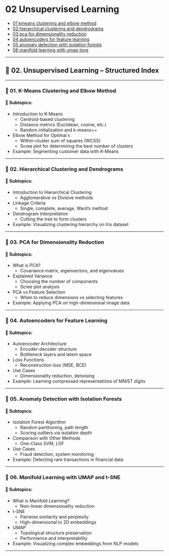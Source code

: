 # 02 Unsupervised Learning

- [01 kmeans clustering and elbow method](./01_kmeans_clustering_and_elbow_method.ipynb)
- [02 hierarchical clustering and dendrograms](./02_hierarchical_clustering_and_dendrograms.ipynb)
- [03 pca for dimensionality reduction](./03_pca_for_dimensionality_reduction.ipynb)
- [04 autoencoders for feature learning](./04_autoencoders_for_feature_learning.ipynb)
- [05 anomaly detection with isolation forests](./05_anomaly_detection_with_isolation_forests.ipynb)
- [06 manifold learning with umap tsne](./06_manifold_learning_with_umap_tsne.ipynb)

---

## 📘 **02. Unsupervised Learning – Structured Index**

---

### 🧩 **01. K-Means Clustering and Elbow Method**

#### 📌 Subtopics:
- Introduction to K-Means  
  - Centroid-based clustering  
  - Distance metrics (Euclidean, cosine, etc.)  
  - Random initialization and k-means++  
- Elbow Method for Optimal `k`  
  - Within-cluster sum of squares (WCSS)  
  - Scree plot for determining the best number of clusters  
- Example: Segmenting customer data with K-Means

---

### 🧩 **02. Hierarchical Clustering and Dendrograms**

#### 📌 Subtopics:
- Introduction to Hierarchical Clustering  
  - Agglomerative vs Divisive methods  
- Linkage Criteria  
  - Single, complete, average, Ward’s method  
- Dendrogram Interpretation  
  - Cutting the tree to form clusters  
- Example: Visualizing clustering hierarchy on Iris dataset

---

### 🧩 **03. PCA for Dimensionality Reduction**

#### 📌 Subtopics:
- What is PCA?  
  - Covariance matrix, eigenvectors, and eigenvalues  
- Explained Variance  
  - Choosing the number of components  
  - Scree plot analysis  
- PCA vs Feature Selection  
  - When to reduce dimensions vs selecting features  
- Example: Applying PCA on high-dimensional image data

---

### 🧩 **04. Autoencoders for Feature Learning**

#### 📌 Subtopics:
- Autoencoder Architecture  
  - Encoder-decoder structure  
  - Bottleneck layers and latent space  
- Loss Functions  
  - Reconstruction loss (MSE, BCE)  
- Use Cases  
  - Dimensionality reduction, denoising  
- Example: Learning compressed representations of MNIST digits

---

### 🧩 **05. Anomaly Detection with Isolation Forests**

#### 📌 Subtopics:
- Isolation Forest Algorithm  
  - Random partitioning, path length  
  - Scoring outliers via isolation depth  
- Comparison with Other Methods  
  - One-Class SVM, LOF  
- Use Cases  
  - Fraud detection, system monitoring  
- Example: Detecting rare transactions in financial data

---

### 🧩 **06. Manifold Learning with UMAP and t-SNE**

#### 📌 Subtopics:
- What is Manifold Learning?  
  - Non-linear dimensionality reduction  
- t-SNE  
  - Pairwise similarity and perplexity  
  - High-dimensional to 2D embeddings  
- UMAP  
  - Topological structure preservation  
  - Performance and interpretability  
- Example: Visualizing complex embeddings from NLP models

---
